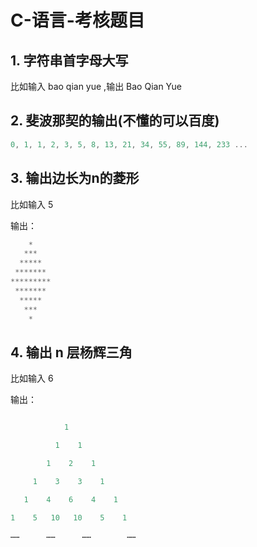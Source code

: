 # C-语言-考核题目

## 1. 字符串首字母大写

比如输入 bao qian yue ,输出 Bao Qian Yue

## 2. 斐波那契的输出(不懂的可以百度)

```c
0, 1, 1, 2, 3, 5, 8, 13, 21, 34, 55, 89, 144, 233 ...
```

## 3. 输出边长为n的菱形

比如输入 5

输出：

```c
    *
   ***
  *****
 *******
*********
 *******
  *****
   ***
    *
```

## 4. 输出  n 层杨辉三角

比如输入 6

输出：

```c

            1

          1    1

        1    2    1

     1    3    3    1

   1    4    6    4    1

1    5   10   10    5    1

……      ……      ……        ……
```
